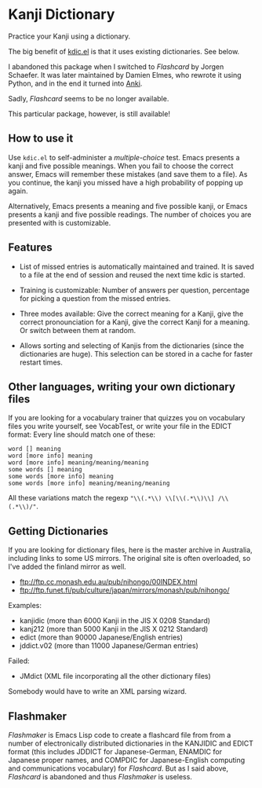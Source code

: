 # Kanji Dictionary

Practice your Kanji using a dictionary.

The big benefit of [kdic.el](kdic.el) is that it uses existing
dictionaries. See below.

I abandoned this package when I switched to *Flashcard* by Jorgen
Schaefer. It was later maintained by Damien Elmes, who rewrote it
using Python, and in the end it turned into
[Anki](https://apps.ankiweb.net/).

Sadly, *Flashcard* seems to be no longer available.

This particular package, however, is still available!

## How to use it

Use `kdic.el` to self-administer a *multiple-choice* test. Emacs
presents a kanji and five possible meanings. When you fail to choose
the correct answer, Emacs will remember these mistakes (and save them
to a file). As you continue, the kanji you missed have a high
probability of popping up again.

Alternatively, Emacs presents a meaning and five possible kanji, or
Emacs presents a kanji and five possible readings. The number of
choices you are presented with is customizable.

## Features

* List of missed entries is automatically maintained and trained. It
  is saved to a file at the end of session and reused the next time
  kdic is started.

* Training is customizable: Number of answers per question, percentage
  for picking a question from the missed entries.

* Three modes available: Give the correct meaning for a Kanji, give
  the correct pronounciation for a Kanji, give the correct Kanji for a
  meaning. Or switch between them at random.

* Allows sorting and selecting of Kanjis from the dictionaries (since
  the dictionaries are huge). This selection can be stored in a cache
  for faster restart times.

## Other languages, writing your own dictionary files

If you are looking for a vocabulary trainer that quizzes you on
vocabulary files you write yourself, see VocabTest, or write your file
in the EDICT format: Every line should match one of these:

    word [] meaning
    word [more info] meaning
    word [more info] meaning/meaning/meaning
    some words [] meaning
    some words [more info] meaning
    some words [more info] meaning/meaning/meaning

All these variations match the regexp `"\\(.*\\) \\[\\(.*\\)\\] /\\(.*\\)/"`.

## Getting Dictionaries

If you are looking for dictionary files, here is the master archive in
Australia, including links to some US mirrors. The original site is
often overloaded, so I've added the finland mirror as well.

* ftp://ftp.cc.monash.edu.au/pub/nihongo/00INDEX.html
* ftp://ftp.funet.fi/pub/culture/japan/mirrors/monash/pub/nihongo/

Examples:

* kanjidic (more than 6000 Kanji in the JIS X 0208 Standard)
* kanj212 (more than 5000 Kanji in the JIS X 0212 Standard)
* edict (more than 90000 Japanese/English entries)
* jddict.v02 (more than 11000 Japanese/German entries)

Failed:

* JMdict (XML file incorporating all the other dictionary files)

Somebody would have to write an XML parsing wizard.

## Flashmaker

*Flashmaker* is Emacs Lisp code to create a flashcard file from from a
number of electronically distributed dictionaries in the KANJIDIC and
EDICT format (this includes JDDICT for Japanese-German, ENAMDIC for
Japanese proper names, and COMPDIC for Japanese-English computing and
communications vocabulary) for *Flashcard*. But as I said above,
*Flashcard* is abandoned and thus *Flashmaker* is useless.
